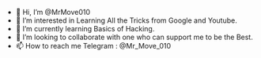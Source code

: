 - 👋 Hi, I’m @MrMove010
- 👀 I’m interested in Learning All the Tricks from Google and Youtube.
- 🌱 I’m currently learning Basics of Hacking.
- 💞️ I’m looking to collaborate with one who can support me to be the Best.
- 📫 How to reach me Telegram : 
@Mr_Move_010
<!---
MrMove010/MrMove010 is a ✨ special ✨ repository because its `README.md` (this file) appears on your GitHub profile.
You can click the Preview link to take a look at your changes.
--->
